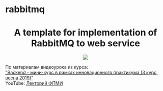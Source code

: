 # rabbitmq



<h1 align="center">A template for implementation of RabbitMQ to web service</h1>
<p align="center">

<img src="https://img.shields.io/badge/madeBy-kd3821-blue" >

По материалам видеоурока из курса:<br>
<a href="https://www.youtube.com/playlist?list=PL4_hYwCyhAvaUqjQB_ks3aau3LUYlLXHx">"Backend - мини-курс в рамках инновационного практикума (3 курс, весна 2019)"</a><br>
YouTube: <a href="https://www.youtube.com/c/%D0%9B%D0%B5%D0%BA%D1%82%D0%BE%D1%80%D0%B8%D0%B9%D0%A4%D0%9F%D0%9C%D0%98">Лекторий ФПМИ</a>
